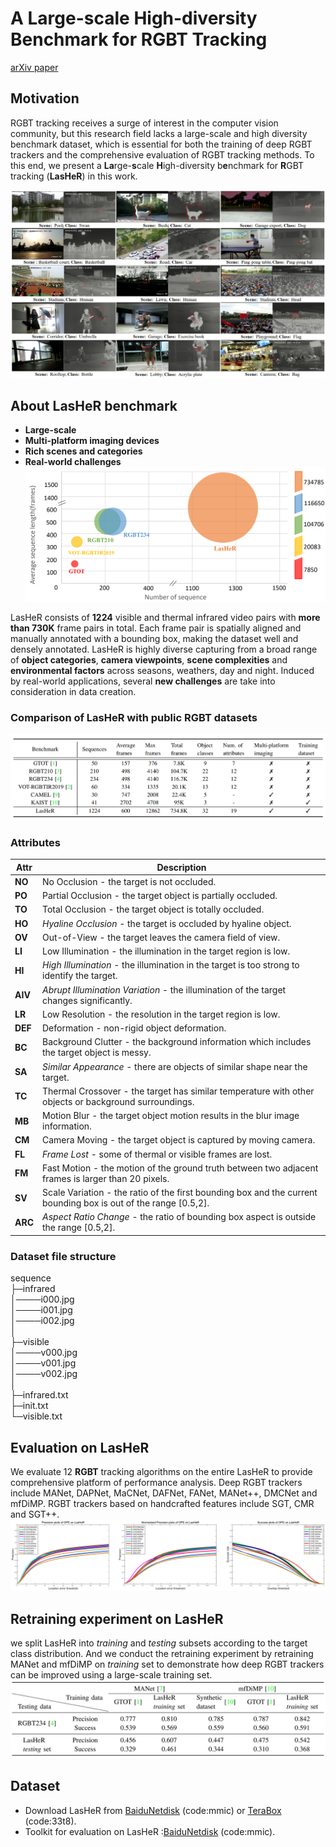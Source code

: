 # A Large-scale High-diversity Benchmark for RGBT Tracking
[arXiv paper](https://arxiv.org/pdf/2104.13202.pdf)
## Motivation

RGBT tracking receives a surge of interest in the computer vision community, but this research field lacks a large-scale and high diversity benchmark dataset, which is essential for both the training of deep RGBT trackers and the comprehensive evaluation of RGBT tracking methods. To this end, we present a **La**rge-**s**cale **H**igh-diversity b**e**nchmark for **R**GBT tracking (**LasHeR**) in this work.

![image](https://github.com/BUGPLEASEOUT/LasHeR/blob/main/figure0/LasHeR_paris.PNG)

## About LasHeR benchmark

* **Large-scale**
* **Multi-platform imaging devices**
* **Rich scenes and categories**
* **Real-world challenges**
![](https://github.com/BUGPLEASEOUT/LasHeR/blob/main/figure0/Comparison_Bub.PNG)

LasHeR consists of **1224** visible and thermal infrared video pairs with **more than 730K** frame pairs in total. Each frame pair is spatially aligned and manually annotated with a bounding box, making the dataset well and densely annotated.
LasHeR is highly diverse capturing from a broad range of **object categories**, **camera viewpoints**, **scene complexities** and **environmental factors** across seasons, weathers, day and night. Induced by real-world applications, several **new challenges** are take into consideration in data creation. 

### Comparison of LasHeR with public RGBT datasets
![](https://github.com/BUGPLEASEOUT/LasHeR/blob/main/figure0/ComparisonTable.png)

### Attributes
    
Attr | Description  
----|----
**NO**  |  No Occlusion - the target is not occluded.  
**PO**  |  Partial Occlusion - the target object is partially occluded.  
**TO**  |  Total Occlusion - the target object is totally occluded.  
**HO**  |  *Hyaline Occlusion* - the target is occluded by hyaline object.  
**OV**  |  Out-of-View - the target leaves the camera field of view.  
**LI**  |  Low Illumination - the illumination in the target region is low.
**HI**  |  *High Illumination* - the illumination in the target is too strong to identify the target.  
**AIV** |  *Abrupt Illumination Variation* - the illumination of the target changes significantly.  
**LR**  |  Low Resolution - the resolution in the target region is low.  
**DEF** |  Deformation - non-rigid object deformation.  
**BC**  |  Background Clutter - the background information which includes the target object is messy.  
**SA**  |  *Similar Appearance* - there are objects of similar shape near the target.  
**TC**  |  Thermal Crossover - the target has similar temperature with other objects or background surroundings.  
**MB**  |  Motion Blur - the target object motion results in the blur image information.  
**CM**  |  Camera Moving - the target object is captured by moving camera.  
**FL**  |  *Frame Lost* - some of thermal or visible frames are lost.  
**FM**  |  Fast Motion - the motion of the ground truth between two adjacent frames is larger than 20 pixels.  
**SV**  |  Scale Variation - the ratio of the first bounding box and the current bounding box is out of the range [0.5,2].  
**ARC** |  *Aspect Ratio Change* - the ratio of bounding box aspect is outside the range [0.5,2].  


### Dataset file structure
 sequence   
  ├─infrared  
  │────i000.jpg  
  │────i001.jpg  
  │────i002.jpg  
  │  
  ├─visible  
  │────v000.jpg  
  │────v001.jpg  
  │────v002.jpg  
  │    
  ├─infrared.txt  
  ├─init.txt  
  └─visible.txt   

## Evaluation on LasHeR
We evaluate 12 **RGBT** tracking algorithms on the entire LasHeR to provide comprehensive platform of performance analysis. Deep RGBT trackers include MANet, DAPNet, MaCNet, DAFNet, FANet, MANet++, DMCNet and mfDiMP. RGBT trackers based on handcrafted features include SGT, CMR and SGT++.
![](https://github.com/BUGPLEASEOUT/LasHeR/blob/main/figure0/evaluation.PNG)

## Retraining experiment on LasHeR
we split LasHeR into *training* and *testing* subsets according to the target class distribution. And we conduct the retraining experiment by retraining MANet and mfDiMP on *training* set to demonstrate how deep RGBT trackers can be improved using a large-scale training set. 
![](https://github.com/BUGPLEASEOUT/LasHeR/blob/main/figure0/Retraining.PNG)


## Dataset
* Download LasHeR from [BaiduNetdisk](https://pan.baidu.com/s/1hZgK_OMHNp0fN20SJNNm9w) (code:mmic) or [TeraBox](https://dubox.com/s/11g22w2YXRCSnkdFicMj5yg) (code:33t8).
* Toolkit for evaluation on LasHeR :[BaiduNetdisk](https://pan.baidu.com/s/1LRIceZ62x5CHobpyZcGxEQ) (code:mmic).
